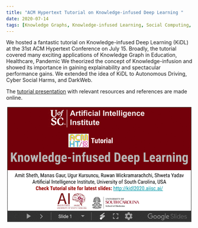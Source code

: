 ```yaml
---
title: "ACM Hypertext Tutorial on Knowledge-infused Deep Learning "
date: 2020-07-14
tags: [Knowledge Graphs, Knowledge-infused Learning, Social Computing, Data Science, Social Good, Public Health, Autonomous Driving, DarkNet, Ethics, Social Bias]
---
```


We hosted a fantastic tutorial on Knowledge-infused Deep Learning (KiDL) at the 31st ACM Hypertext Conference on July 15. Broadly, the tutorial covered many exciting applications of Knowledge Graph in Education, Healthcare, Pandemic
We theorized the concept of  Knowledge-infusion and showed its importance in gaining explainability and spectacular performance gains. We extended the idea of KiDL to Autonomous Driving, Cyber Social Harms, and DarkWeb. 


The [tutorial presentation](http://kidl2020.aiisc.ai) with relevant resources and references are made online. 

![Tutorial GIF](images/AII_ACM_HT_Tutorial.gif)